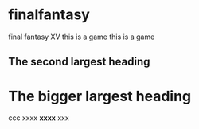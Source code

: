 # finalfantasy
final fantasy XV
this is a game
this is a game
## The second largest heading
# The bigger largest heading
ccc xxxx  **xxxx** xxx
